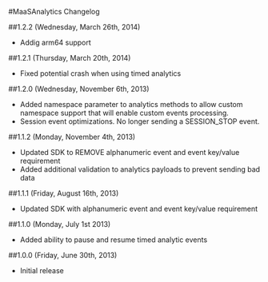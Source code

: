 #MaaSAnalytics Changelog

##1.2.2 (Wednesday, March 26th, 2014)
 * Addig arm64 support

##1.2.1 (Thursday, March 20th, 2014)
 * Fixed potential crash when using timed analytics

##1.2.0 (Wednesday, November 6th, 2013)
 * Added namespace parameter to analytics methods to allow custom namespace support that will enable custom events processing.
 * Session event optimizations. No longer sending a SESSION_STOP event.

##1.1.2 (Monday, November 4th, 2013)
 * Updated SDK to REMOVE alphanumeric event and event key/value requirement
 * Added additional validation to analytics payloads to prevent sending bad data

##1.1.1 (Friday, August 16th, 2013)
 * Updated SDK with alphanumeric event and event key/value requirement

##1.1.0 (Monday, July 1st 2013)
 * Added ability to pause and resume timed analytic events

##1.0.0 (Friday, June 30th, 2013)
 * Initial release